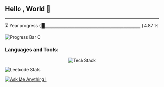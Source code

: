 ## Hello , World 👋
----
⏳ Year progress { █▁▁▁▁▁▁▁▁▁▁▁▁▁▁▁▁▁▁▁▁▁▁▁▁▁▁▁▁▁ } 4.87 %

![Progress Bar CI](https://github.com/liununu/liununu/workflows/Progress%20Bar%20CI/badge.svg)

<h3 align="left">Languages and Tools:</h3>
<p align="center"> <img src="https://skillicons.dev/icons?i=c,cpp,java,python,pandas,html,css,js,react,express,node,tailwind,mongodb,appwrite,mysql,git" alt="Tech Stack" /> </p>

![Leetcode Stats](https://leetcard.jacoblin.cool/Aryan2308?theme=dark&font=Noto%20Serif%20Georgian&ext=heatmap)

[![Ask Me Anything !](https://img.shields.io/badge/Ask%20me-anything-1abc9c.svg)](https://GitHub.com/SpaceCadet2308/ama)
<!--
**SpaceCadet2308/SpaceCadet2308** is a ✨ _special_ ✨ repository because its `README.md` (this file) appears on your GitHub profile.

Here are some ideas to get you started:

- 🔭 I’m currently working on ...
- 🌱 I’m currently learning ...
- 👯 I’m looking to collaborate on ...
- 🤔 I’m looking for help with ...
- 💬 Ask me about ...
- 📫 How to reach me: ...
- 😄 Pronouns: ...
- ⚡ Fun fact: ...
-->
